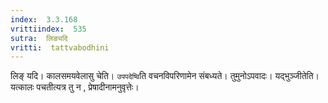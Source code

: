 ```yaml
---
index:  3.3.168
vrittiindex:  535
sutra:  लिङ्यदि
vritti:  tattvabodhini 
---
```


लिङ् यदि। कालसमयवेलासु चेति। `उपपदेष्वि`ति वचनविपरिणामेन संबध्यते। तुमुनोऽपवादः। यद्भुञ्जीतेति। यत्कालः पचतीत्यत्र तु न , प्रेषादीनामनुवृत्तेः।

